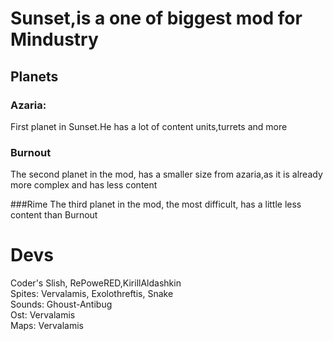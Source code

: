 # Sunset,is a one of biggest mod for Mindustry

## Planets

### Azaria:
First planet in Sunset.He has a lot of content units,turrets and more

### Burnout
The second planet in the mod, has a smaller size from azaria,as it is already more complex and has less content

###Rime 
The third planet in the mod, the most difficult, has a little less content than Burnout

# Devs
Coder's Slish, RePoweRED,KirillAldashkin\
Spites: Vervalamis, Exolothreftis, Snake\
Sounds: Ghoust-Antibug\
Ost: Vervalamis\
Maps: Vervalamis
